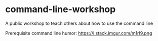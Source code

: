 # command-line-workshop
A public workshop to teach others about how to use the command line

Prerequisite command line humor: https://i.stack.imgur.com/m1rI9.png
